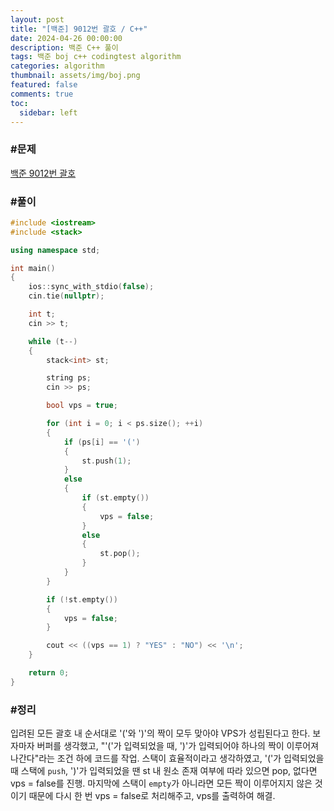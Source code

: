 ```yaml
---
layout: post
title: "[백준] 9012번 괄호 / C++"
date: 2024-04-26 00:00:00
description: 백준 C++ 풀이
tags: 백준 boj c++ codingtest algorithm
categories: algorithm
thumbnail: assets/img/boj.png
featured: false
comments: true
toc:
  sidebar: left
---
```


### #문제
[백준 9012번 괄호](https://www.acmicpc.net/problem/9012)

### #풀이
```c++
#include <iostream>
#include <stack>

using namespace std;

int main()
{
	ios::sync_with_stdio(false);
	cin.tie(nullptr);

	int t;
	cin >> t;

	while (t--)
	{
		stack<int> st;

		string ps;
		cin >> ps;

		bool vps = true;

		for (int i = 0; i < ps.size(); ++i)
		{
			if (ps[i] == '(')
			{
				st.push(1);
			}
			else
			{
				if (st.empty())
				{
					vps = false;
				}
				else
				{
					st.pop();
				}
			}
		}

		if (!st.empty())
		{
			vps = false;
		}

		cout << ((vps == 1) ? "YES" : "NO") << '\n';
	}

	return 0;
}
```

### #정리
입려된 모든 괄호 내 순서대로 '('와 ')'의 짝이 모두 맞아야 VPS가 성립된다고 한다. 보자마자 버퍼를 생각했고, "'('가 입력되었을 때, ')'가 입력되어야 하나의 짝이 이루어져 나간다"라는 조건 하에 코드를 작업. 스택이 효율적이라고 생각하였고, '('가 입력되었을 때 스택에 `push`, ')'가 입력되었을 땐 st 내 원소 존재 여부에 따라 있으면 pop, 없다면 vps = false를 진행. 마지막에 스택이 `empty`가 아니라면 모든 짝이 이루어지지 않은 것이기 때문에 다시 한 번 vps = false로 처리해주고, vps를 출력하여 해결.